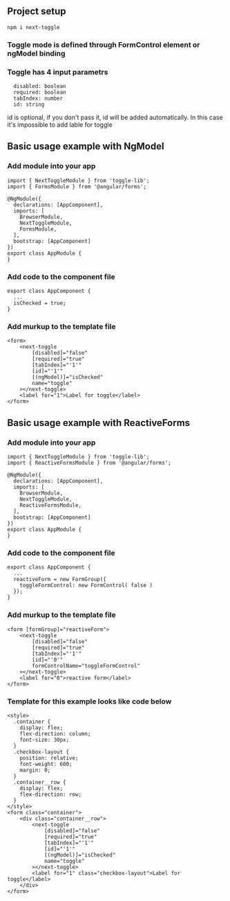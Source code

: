 ## Project setup
```
npm i next-toggle
```
### Toggle mode is defined through FormControl element or ngModel binding

### Toggle has 4 input parametrs
```
  disabled: boolean
  required: boolean
  tabIndex: number
  id: string
```
id is optional, if you don't pass it, id will be added automatically. In this case it's impossible to add lable for toggle


## Basic usage example with NgModel

### Add module into your app
```
import { NextToggleModule } from 'toggle-lib';
import { FormsModule } from '@angular/forms';

@NgModule({
  declarations: [AppComponent],
  imports: [
    BrowserModule,
    NextToggleModule,
    FormsModule,
  ],
  bootstrap: [AppComponent]
})
export class AppModule {
}

```
### Add code to the component file
```
export class AppComponent {
  ...
  isChecked = true;
}
```
### Add murkup to the template file
```
<form>
    <next-toggle
        [disabled]="false"
        [required]="true"
        [tabIndex]="'1'"
        [id]="'1'"
        [(ngModel)]="isChecked"
        name="toggle"
    ></next-toggle>
    <label for="1">Label for toggle</label>
</form>
```

## Basic usage example with ReactiveForms

### Add module into your app
```
import { NextToggleModule } from 'toggle-lib';
import { ReactiveFormsModule } from '@angular/forms';

@NgModule({
  declarations: [AppComponent],
  imports: [
    BrowserModule,
    NextToggleModule,
    ReactiveFormsModule,
  ],
  bootstrap: [AppComponent]
})
export class AppModule {
}
```
### Add code to the component file
```
export class AppComponent {
  ...
  reactiveForm = new FormGroup({
    toggleFormControl: new FormControl( false )
  });
}
```
### Add murkup to the template file
```
<form [formGroup]="reactiveForm">
    <next-toggle
        [disabled]="false"
        [required]="true"
        [tabIndex]="'1'"
        [id]="'0'"
        formControlName="toggleFormControl"
    ></next-toggle>
    <label for="0">reactive form</label>
</form>
```


### Template for this example looks like code below
```
<style>
  .container {
    display: flex;
    flex-direction: column;
    font-size: 30px;
  }
  .checkbox-layout {
    position: relative;
    font-weight: 600;
    margin: 0;
  }
  .container__row {
    display: flex;
    flex-direction: row;
  }
</style>
<form class="container">
    <div class="container__row">
        <next-toggle
            [disabled]="false"
            [required]="true"
            [tabIndex]="'1'"
            [id]="'1'"
            [(ngModel)]="isChecked"
            name="toggle"
        ></next-toggle>
        <label for="1" class="checkbox-layout">Label for toggle</label>
    </div>
</form>
```